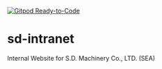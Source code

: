 [![Gitpod Ready-to-Code](https://img.shields.io/badge/Gitpod-Ready--to--Code-blue?logo=gitpod)](https://gitpod.io/#https://github.com/LedoKun/sd-intranet) 

# sd-intranet
Internal Website for S.D. Machinery Co., LTD. (SEA)
